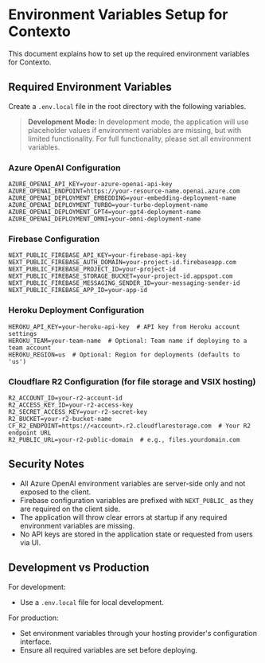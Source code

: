 # Environment Variables Setup for Contexto

This document explains how to set up the required environment variables for Contexto.

## Required Environment Variables

Create a `.env.local` file in the root directory with the following variables.

> **Development Mode:** In development mode, the application will use placeholder values if environment variables are missing, but with limited functionality. For full functionality, please set all environment variables.

### Azure OpenAI Configuration
```
AZURE_OPENAI_API_KEY=your-azure-openai-api-key
AZURE_OPENAI_ENDPOINT=https://your-resource-name.openai.azure.com
AZURE_OPENAI_DEPLOYMENT_EMBEDDING=your-embedding-deployment-name
AZURE_OPENAI_DEPLOYMENT_TURBO=your-turbo-deployment-name
AZURE_OPENAI_DEPLOYMENT_GPT4=your-gpt4-deployment-name
AZURE_OPENAI_DEPLOYMENT_OMNI=your-omni-deployment-name
```

### Firebase Configuration
```
NEXT_PUBLIC_FIREBASE_API_KEY=your-firebase-api-key
NEXT_PUBLIC_FIREBASE_AUTH_DOMAIN=your-project-id.firebaseapp.com
NEXT_PUBLIC_FIREBASE_PROJECT_ID=your-project-id
NEXT_PUBLIC_FIREBASE_STORAGE_BUCKET=your-project-id.appspot.com
NEXT_PUBLIC_FIREBASE_MESSAGING_SENDER_ID=your-messaging-sender-id
NEXT_PUBLIC_FIREBASE_APP_ID=your-app-id
```

### Heroku Deployment Configuration
```
HEROKU_API_KEY=your-heroku-api-key  # API key from Heroku account settings
HEROKU_TEAM=your-team-name  # Optional: Team name if deploying to a team account
HEROKU_REGION=us  # Optional: Region for deployments (defaults to 'us')
```

### Cloudflare R2 Configuration (for file storage and VSIX hosting)
```
R2_ACCOUNT_ID=your-r2-account-id
R2_ACCESS_KEY_ID=your-r2-access-key
R2_SECRET_ACCESS_KEY=your-r2-secret-key
R2_BUCKET=your-r2-bucket-name
CF_R2_ENDPOINT=https://<account>.r2.cloudflarestorage.com  # Your R2 endpoint URL
R2_PUBLIC_URL=your-r2-public-domain  # e.g., files.yourdomain.com
```

## Security Notes

- All Azure OpenAI environment variables are server-side only and not exposed to the client.
- Firebase configuration variables are prefixed with `NEXT_PUBLIC_` as they are required on the client side.
- The application will throw clear errors at startup if any required environment variables are missing.
- No API keys are stored in the application state or requested from users via UI.

## Development vs Production

For development:
- Use a `.env.local` file for local development.

For production:
- Set environment variables through your hosting provider's configuration interface.
- Ensure all required variables are set before deploying.
